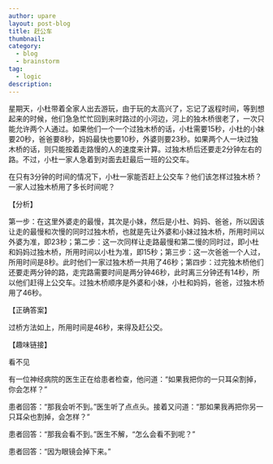 ```yaml
---
author: upare
layout: post-blog
title: 赶公车
thumbnail:
category:
  - blog
  - brainstorm
tag:
  - logic
description: 
---
```

星期天，小杜带着全家人出去游玩，由于玩的太高兴了，忘记了返程时间，等到想起来的时候，他们急急忙忙回到来时路过的小河边，河上的独木桥很老了，一次只能允许两个人通过。如果他们一个一个过独木桥的话，小杜需要15秒，小杜的小妹要20秒，爸爸要8秒，妈妈最快也要10秒，外婆则要23秒。如果两个人一块过独木桥的话，则只能按着走路慢的人的速度来计算。过独木桥后还要走2分钟左右的路。不过，小杜一家人急着到对面去赶最后一班的公交车。

在只有3分钟的时间的情况下，小杜一家能否赶上公交车？他们该怎样过独木桥？一家人过独木桥用了多长时间呢？

【分析】

第一步：在这里外婆走的最慢，其次是小妹，然后是小杜、妈妈、爸爸，所以因该让走的最慢和次慢的同时过独木桥，也就是先让外婆和小妹过独木桥，所用时间以外婆为准，即23秒；第二步：这一次同样让走路最慢和第二慢的同时过，即小杜和妈妈过独木桥，所用时间以小杜为准，即15秒；第三步：这一次爸爸一个人过，所用时间是8秒。此时他们一家过独木桥一共用了46秒；第四步：过完独木桥他们还要走两分钟的路，走完路需要时间是两分钟46秒，此时离三分钟还有14秒，所以他们赶得上公交车。过独木桥顺序是外婆和小妹，小杜和妈妈，爸爸，过独木桥用了46秒。

【正确答案】

过桥方法如上，所用时间是46秒，来得及赶公交。

【趣味链接】

看不见

有一位神经病院的医生正在给患者检查，他问道：“如果我把你的一只耳朵割掉，你会怎样？”

患者回答：“那我会听不到。”医生听了点点头。接着又问道：“那如果我再把你另一只耳朵也割掉，会怎样？”

患者回答：“那我会看不到。”医生不解，“怎么会看不到呢？”

患者回答：“因为眼镜会掉下来。”